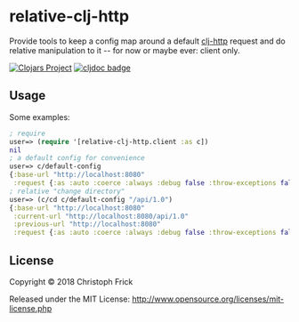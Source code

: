 # relative-clj-http

Provide tools to keep a config map around a default
[clj-http](https://github.com/dakrone/clj-http) request and do relative
manipulation to it -- for now or maybe ever: client only.

[![Clojars Project](https://img.shields.io/clojars/v/net.ofnir/relative-clj-http.svg)](https://clojars.org/net.ofnir/relative-clj-http)
[![cljdoc badge](https://cljdoc.org/badge/net.ofnir/relative-clj-http)](https://cljdoc.org/d/net.ofnir/relative-clj-http/CURRENT)

## Usage

Some examples:

```clojure
; require
user=> (require '[relative-clj-http.client :as c])
nil
; a default config for convenience
user=> c/default-config
{:base-url "http://localhost:8080"
 :request {:as :auto :coerce :always :debug false :throw-exceptions false}}
; relative "change directory"
user=> (c/cd c/default-config "/api/1.0")
{:base-url "http://localhost:8080"
 :current-url "http://localhost:8080/api/1.0"
 :previous-url "http://localhost:8080"
 :request {:as :auto :coerce :always :debug false :throw-exceptions false}}

```

## License

Copyright © 2018 Christoph Frick

Released under the MIT License: http://www.opensource.org/licenses/mit-license.php
